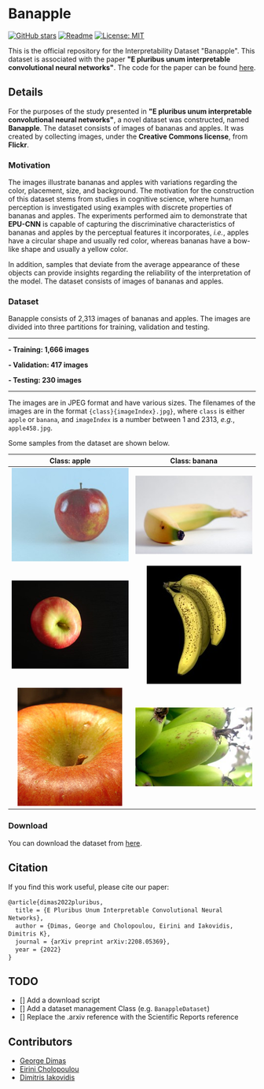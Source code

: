 # Banapple

[![GitHub stars](https://img.shields.io/github/stars/innoisys/Banapple.svg?style=flat&label=Star)](https://github.com/innoisys/Banapple/)
[![Readme](https://img.shields.io/badge/README-green.svg)](README.md)
[![License: MIT](https://img.shields.io/badge/License-MIT-yellow.svg)](https://opensource.org/licenses/MIT)

This is the official repository for the Interpretability Dataset "Banapple". This dataset is associated with the paper
**"E pluribus unum interpretable convolutional neural networks"**. The code for the paper can be
found [here](https://github.com/innoisys/EPU-CNN).

## Details

For the purposes of the study presented in **"E pluribus unum interpretable convolutional neural networks"**,
a novel dataset was constructed, named **Banapple**. The dataset consists of images of bananas and apples. It was
created
by collecting images, under the **Creative Commons license**, from **Flickr**.

### Motivation

The images illustrate bananas and apples with variations regarding the color, placement, size, and background.
The motivation for the construction of this dataset stems from studies in cognitive science, where human perception is
investigated using
examples with discrete properties of bananas and apples. The experiments performed aim to demonstrate that **EPU-CNN**
is
capable of capturing the discriminative characteristics of bananas and apples by the perceptual features it
incorporates, _i.e._, apples have a circular shape and usually red color, whereas bananas have a bow-like shape and
usually a yellow color.

In addition, samples that deviate from the average appearance of these objects can provide
insights regarding the reliability of the interpretation of the model.
The dataset consists of images of bananas and apples.

### Dataset

Banapple consists of 2,313 images of bananas and apples. The images are divided into three partitions for training,
validation and testing.

***
**- Training: 1,666 images**

**- Validation: 417 images**

**- Testing: 230 images**
***

The images are in JPEG format and have various sizes. The filenames of the images are in the
format `{class}{imageIndex}.jpg}`,
where `class` is either `apple` or `banana`, and `imageIndex` is a number between 1 and 2313, _e.g._, `apple458.jpg`.

Some samples from the dataset are shown below.

|       Class: apple       |       Class: banana       |
:------------------------:|:-------------------------:
 ![](assets/apple396.jpg) | ![](assets/banana12.jpg)  
 ![](assets/apple399.jpg) | ![](assets/banana112.jpg) 
 ![](assets/apple400.jpg) | ![](assets/banana684.jpg) 

### Download

You can download the dataset
from [here](https://drive.google.com/drive/folders/1GAJYR2pr8UVM-euQuIbW2-i0ZJfuH35W?usp=sharing).

## Citation

If you find this work useful, please cite our paper:

```
@article{dimas2022pluribus,
  title = {E Pluribus Unum Interpretable Convolutional Neural Networks},
  author = {Dimas, George and Cholopoulou, Eirini and Iakovidis, Dimitris K},
  journal = {arXiv preprint arXiv:2208.05369},
  year = {2022}
}
```

## TODO

- [] Add a download script
- [] Add a dataset management Class (e.g. `BanappleDataset`)
- [] Replace the .arxiv reference with the Scientific Reports reference

## Contributors

- [George Dimas](gdimas@uth.gr)
- [Eirini Cholopoulou](echolopoulou@uth.gr)
- [Dimitris Iakovidis](diakovidis@uth.gr)
